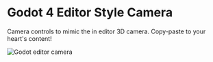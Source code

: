 # Godot 4 Editor Style Camera
Camera controls to mimic the in editor 3D camera. Copy-paste to your heart's content!

![Godot editor camera](https://github.com/jkvastad/godot-4-editor-camera-controls/assets/9295196/78446dd7-7cb4-49db-921b-a4d633f703ab)
